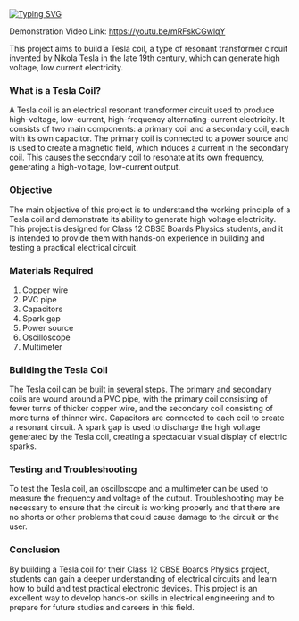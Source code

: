 
<a href="https://github.com/VIEKASH2001">
    <img src="https://readme-typing-svg.demolab.com?font=Georgia&size=18&duration=2000&pause=500&multiline=true&width=500&height=80&lines=Tesla+Coil" alt="Typing SVG" />
</a>


Demonstration Video Link: https://youtu.be/mRFskCGwlqY

This project aims to build a Tesla coil, a type of resonant transformer circuit invented by Nikola Tesla in the late 19th century, which can generate high voltage, low current electricity.

### What is a Tesla Coil?
A Tesla coil is an electrical resonant transformer circuit used to produce high-voltage, low-current, high-frequency alternating-current electricity. It consists of two main components: a primary coil and a secondary coil, each with its own capacitor. The primary coil is connected to a power source and is used to create a magnetic field, which induces a current in the secondary coil. This causes the secondary coil to resonate at its own frequency, generating a high-voltage, low-current output.

### Objective
The main objective of this project is to understand the working principle of a Tesla coil and demonstrate its ability to generate high voltage electricity. This project is designed for Class 12 CBSE Boards Physics students, and it is intended to provide them with hands-on experience in building and testing a practical electrical circuit.

### Materials Required
1. Copper wire
2. PVC pipe
3. Capacitors
4. Spark gap
5. Power source
6. Oscilloscope
7. Multimeter

### Building the Tesla Coil
The Tesla coil can be built in several steps. The primary and secondary coils are wound around a PVC pipe, with the primary coil consisting of fewer turns of thicker copper wire, and the secondary coil consisting of more turns of thinner wire. Capacitors are connected to each coil to create a resonant circuit. A spark gap is used to discharge the high voltage generated by the Tesla coil, creating a spectacular visual display of electric sparks.

### Testing and Troubleshooting
To test the Tesla coil, an oscilloscope and a multimeter can be used to measure the frequency and voltage of the output. Troubleshooting may be necessary to ensure that the circuit is working properly and that there are no shorts or other problems that could cause damage to the circuit or the user.

### Conclusion
By building a Tesla coil for their Class 12 CBSE Boards Physics project, students can gain a deeper understanding of electrical circuits and learn how to build and test practical electronic devices. This project is an excellent way to develop hands-on skills in electrical engineering and to prepare for future studies and careers in this field.
